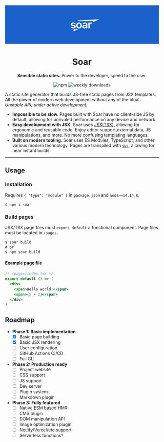 <div align="center">

![soar](https://github.com/soarjs/soar/raw/main/banner.png)

# Soar

**Sensible static sites.** Power to the developer, speed to the user.

![npm](https://img.shields.io/npm/v/soar) ![weekly downloads](https://img.shields.io/npm/dw/soar)

</div>

A static site generator that builds JS-free static pages from JSX templates. All the power of modern web development without any of the bloat. _Unstable API, under active development._

- **Impossible to be slow.** Pages built with Soar have no client-side JS by default, allowing for unrivaled performance on any device and network.
- **Easy development with JSX.** Soar uses [JSX(TSX)](https://facebook.github.io/jsx/), allowing for ergonomic and reusable code. Enjoy editor support,external data, JS manipulations, and more. No more confusing templating languages.
- **Built on modern tooling.** Soar uses ES Modules, TypeScript, and other various modern technology. Pages are transpiled with [`swc`](https://github.com/swc-project/swc), allowing for near instant builds.

---

## Usage

### Installation

Requires `{ "type": "module" }` in `package.json` and `node>=14.14.0`.

```shell
$ npm i soar
```

### Build pages

JSX/TSX page files must `export default` a functional component. Page files must be located in `/pages`.

```shell
$ soar build
# or
$ npx soar build
```

#### Example page file

```jsx
/* /pages/index.tsx */
export default () => (
  <div>
    <span>Hello world!</span>
    <span>{2 + 2}</span>
  </div>
)
```

## Roadmap

- **Phase 1: Basic implementation**
  - [x] Basic page building
  - [x] Basic JSX rendering
  - [ ] User configuration
  - [ ] GitHub Actions CI/CD
  - [ ] Full CLI
- **Phase 2: Production ready**
  - [ ] Project website
  - [ ] CSS support
  - [ ] JS support
  - [ ] Dev server
  - [ ] Plugin system
  - [ ] Markdown plugin
- **Phase 3: Fully featured**
  - [ ] Native ESM based HMR
  - [ ] CMS plugin
  - [ ] DOM manipulation API
  - [ ] Image optimization plugin
  - [ ] Netlify/Vercel/etc support
  - [ ] Serverless functions?
